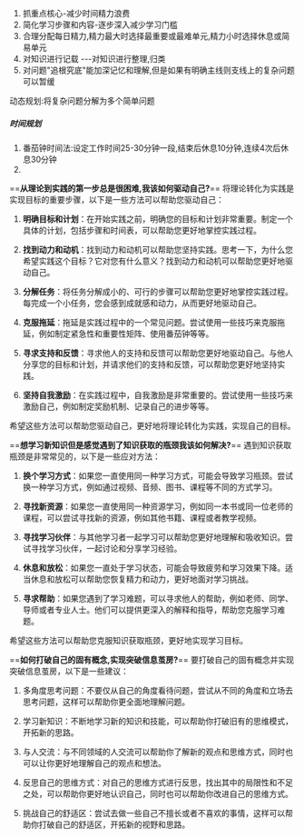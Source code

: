 1. 抓重点核心-减少时间精力浪费
2. 简化学习步骤和内容-逐步深入减少学习门槛
3. 合理分配每日精力,精力最大时选择最重要或最难单元,精力小时选择休息或简易单元
4. 对知识进行记载   ---对知识进行整理,归类
5. 对问题"追根究底"能加深记忆和理解,但是如果有明确主线则支线上的复杂问题可以暂缓
> 
动态规划:将复杂问题分解为多个简单问题


##### 时间规划
1. 番茄钟时间法:设定工作时间25-30分钟一段,结束后休息10分钟,连续4次后休息30分钟
2. 




==**从理论到实践的第一步总是很困难,我该如何驱动自己?**==
将理论转化为实践是实现目标的重要步骤，以下是一些方法可以帮助您驱动自己：

1.  **明确目标和计划**：在开始实践之前，明确您的目标和计划非常重要。制定一个具体的计划，包括步骤和时间表，可以帮助您更好地掌控实践过程。
    
2.  **找到动力和动机**：找到动力和动机可以帮助您坚持实践。思考一下，为什么您希望实践这个目标？它对您有什么意义？找到动力和动机可以帮助您更好地驱动自己。
    
3.  **分解任务**：将任务分解成小的、可行的步骤可以帮助您更好地掌控实践过程。每完成一个小任务，您会感到成就感和动力，从而更好地驱动自己。
    
4.  **克服拖延**：拖延是实践过程中的一个常见问题。尝试使用一些技巧来克服拖延，例如制定紧急性和重要性矩阵、使用番茄钟等等。
    
5.  **寻求支持和反馈**：寻求他人的支持和反馈可以帮助您更好地驱动自己。与他人分享您的目标和计划，并请求他们的支持和反馈，可以帮助您更好地坚持实践。
    
6.  **坚持自我激励**：在实践过程中，自我激励是非常重要的。尝试使用一些技巧来激励自己，例如制定奖励机制、记录自己的进步等等。
    

希望这些方法可以帮助您驱动自己，更好地将理论转化为实践，实现自己的目标。

==**想学习新知识但是感觉遇到了知识获取的瓶颈我该如何解决?**==
遇到知识获取瓶颈是非常常见的，以下是一些应对方法：

1.  **换个学习方式**：如果您一直使用同一种学习方式，可能会导致学习瓶颈。尝试换一种学习方式，例如通过视频、音频、图书、课程等不同的方式学习。
    
2.  **寻找新资源**：如果您一直使用同一种资源学习，例如同一本书或同一位老师的课程，可以尝试寻找新的资源，例如其他书籍、课程或者教学视频。
    
3.  **寻找学习伙伴**：与其他学习者一起学习可以帮助您更好地理解和吸收知识。尝试寻找学习伙伴，一起讨论和分享学习经验。
    
4.  **休息和放松**：如果您一直处于学习状态，可能会导致疲劳和学习效果下降。适当休息和放松可以帮助您恢复精力和动力，更好地面对学习挑战。
    
5.  **寻求帮助**：如果您遇到了学习难题，可以寻求他人的帮助，例如老师、同学、导师或者专业人士。他们可以提供更深入的解释和指导，帮助您克服学习难题。
    

希望这些方法可以帮助您克服知识获取瓶颈，更好地实现学习目标。

==**如何打破自己的固有概念,实现突破信息茧房?**==
要打破自己的固有概念并实现突破信息茧房，以下是一些建议：

1.  多角度思考问题：不要仅从自己的角度看待问题，尝试从不同的角度和立场去思考问题，这样可以帮助你更全面地理解问题。
    
2.  学习新知识：不断地学习新的知识和技能，可以帮助你打破旧有的思维模式，开拓新的思路。
    
3.  与人交流：与不同领域的人交流可以帮助你了解新的观点和思维方式，同时也可以让你更好地理解自己的观点和想法。
    
4.  反思自己的思维方式：对自己的思维方式进行反思，找出其中的局限性和不足之处，可以帮助你更好地认识自己，同时也可以帮助你改进自己的思维方式。
    
5.  挑战自己的舒适区：尝试去做一些自己不擅长或者不喜欢的事情，这样可以帮助你打破自己的舒适区，开拓新的视野和思路。
